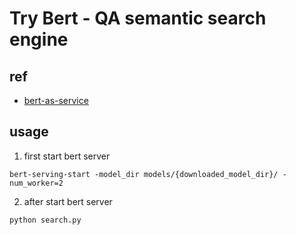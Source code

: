 # Try Bert - QA semantic search engine

## ref
- [bert-as-service](https://github.com/hanxiao/bert-as-service)


## usage

1. first start bert server
```
bert-serving-start -model_dir models/{downloaded_model_dir}/ -num_worker=2
```

2. after start bert server
```
python search.py
```